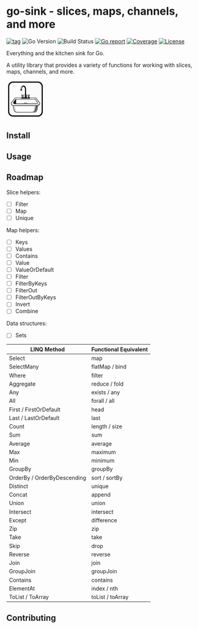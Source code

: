 # go-sink - slices, maps, channels, and more
[![tag](https://img.shields.io/github/tag/samber/lo.svg)](https://github.com/SharkByteSoftware/go-sink/releases)
![Go Version](https://img.shields.io/badge/Go-%3E%3D%201.25-%23007d9c)
![Build Status](https://github.com/SharkByteSoftware/go-sink/actions/workflows/test.yml/badge.svg)
[![Go report](https://goreportcard.com/badge/github.com/samber/lo)](https://goreportcard.com/report/SharkByteSoftware/go-sink)
[![Coverage](https://img.shields.io/codecov/c/github/samber/lo)](https://codecov.io/gh/SharkByteSoftware/go-sink)
[![License](https://img.shields.io/github/license/SharkByteSoftware/go-sink)](./LICENSE)

Everything and the kitchen sink for Go.

A utility library that provides a variety of functions for working with slices, maps, channels, and more.

![go-sink](img/logo.png)
## Install

## Usage

## Roadmap

Slice helpers:
- [ ] Filter
- [ ] Map
- [ ] Unique

Map helpers:
- [ ] Keys
- [ ] Values
- [ ] Contains
- [ ] Value
- [ ] ValueOrDefault
- [ ] Filter
- [ ] FilterByKeys
- [ ] FilterOut
- [ ] FilterOutByKeys
- [ ] Invert
- [ ] Combine

Data structures:
- [ ] Sets

| LINQ Method              | Functional Equivalent       |
|--------------------------|-----------------------------|
| Select                   | map                         |
| SelectMany               | flatMap / bind              |
| Where                    | filter                      |
| Aggregate                | reduce / fold               |
| Any                      | exists / any                |
| All                      | forall / all                |
| First / FirstOrDefault   | head                        |
| Last / LastOrDefault     | last                        |
| Count                    | length / size               |
| Sum                      | sum                         |
| Average                  | average                     |
| Max                      | maximum                     |
| Min                      | minimum                     |
| GroupBy                  | groupBy                     |
| OrderBy / OrderByDescending | sort / sortBy             |
| Distinct                 | unique                      |
| Concat                   | append                      |
| Union                    | union                       |
| Intersect                | intersect                   |
| Except                   | difference                  |
| Zip                      | zip                         |
| Take                     | take                        |
| Skip                     | drop                        |
| Reverse                  | reverse                     |
| Join                     | join                        |
| GroupJoin                | groupJoin                   |
| Contains                 | contains                    |
| ElementAt                | index / nth                 |
| ToList / ToArray         | toList / toArray

## Contributing



